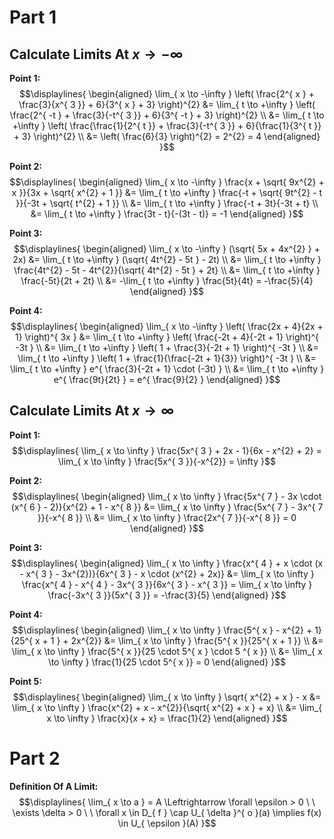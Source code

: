 # Part 1
## Calculate Limits At $x \to -\infty$
**Point 1:**
$$\displaylines{
\begin{aligned}
\lim_{ x \to -\infty } \left( \frac{2^{ x } + \frac{3}{x^{ 3 }} + 6}{3^{ x } + 3} \right)^{2} &= \lim_{ t \to +\infty } \left( \frac{2^{ -t } + \frac{3}{-t^{ 3 }} + 6}{3^{ -t } + 3} \right)^{2} \\ 
&= \lim_{ t \to +\infty } \left( \frac{\frac{1}{2^{ t }} + \frac{3}{-t^{ 3 }} + 6}{\frac{1}{3^{ t }} + 3} \right)^{2} \\
&= \left( \frac{6}{3} \right)^{2} = 2^{2} = 4
\end{aligned}
}$$

**Point 2:**
$$\displaylines{
\begin{aligned}
\lim_{ x \to -\infty } \frac{x + \sqrt{ 9x^{2} + x }}{3x + \sqrt{ x^{2} + 1 }} 
&= \lim_{ t \to +\infty } \frac{-t + \sqrt{ 9t^{2} - t }}{-3t + \sqrt{ t^{2} + 1 }} \\
&= \lim_{ t \to +\infty } \frac{-t + 3t}{-3t + t} \\ 
&= \lim_{ t \to +\infty } \frac{3t - t}{-(3t - t)} = -1
\end{aligned}
}$$

**Point 3:**
$$\displaylines{
\begin{aligned}
\lim_{ x \to -\infty } (\sqrt{ 5x + 4x^{2} } + 2x) 
&= \lim_{ t \to +\infty } (\sqrt{ 4t^{2} - 5t } - 2t) \\
&= \lim_{ t \to +\infty } \frac{4t^{2} - 5t - 4t^{2}}{\sqrt{ 4t^{2} - 5t } + 2t} \\
&= \lim_{ t \to +\infty } \frac{-5t}{2t + 2t} \\
&= -\lim_{ t \to +\infty } \frac{5t}{4t} = -\frac{5}{4}
\end{aligned}
}$$

**Point 4:**
$$\displaylines{
\begin{aligned}
\lim_{ x \to -\infty } \left( \frac{2x + 4}{2x + 1} \right)^{ 3x } 
&= \lim_{ t \to +\infty } \left( \frac{-2t + 4}{-2t + 1} \right)^{ -3t } \\
&= \lim_{ t \to +\infty } \left( 1 + \frac{3}{-2t + 1} \right)^{ -3t } \\
&= \lim_{ t \to +\infty } \left( 1 + \frac{1}{\frac{-2t + 1}{3}} \right)^{ -3t } \\ 
&= \lim_{ t \to +\infty } e^{ \frac{3}{-2t + 1} \cdot (-3t) } \\ 
&= \lim_{ t \to +\infty } e^{ \frac{9t}{2t} } = e^{ \frac{9}{2} }
\end{aligned}
}$$

## Calculate Limits At $x \to \infty$
**Point 1:**
$$\displaylines{
\lim_{ x \to \infty } \frac{5x^{ 3 } + 2x - 1}{6x - x^{2} + 2} = \lim_{ x \to \infty } \frac{5x^{ 3 }}{-x^{2}} = \infty
}$$

**Point 2:**
$$\displaylines{
\begin{aligned}
\lim_{ x \to \infty } \frac{5x^{ 7 } - 3x \cdot (x^{ 6 } - 2)}{x^{2} + 1 - x^{ 8 }} 
&= \lim_{ x \to \infty } \frac{5x^{ 7 } - 3x^{ 7 }}{-x^{ 8 }} \\
&= \lim_{ x \to \infty } \frac{2x^{ 7 }}{-x^{ 8 }} = 0
\end{aligned}
}$$

**Point 3:**
$$\displaylines{
\begin{aligned}
\lim_{ x \to \infty } \frac{x^{ 4 } + x \cdot (x - x^{ 3 } - 3x^{2})}{6x^{ 3 } - x \cdot (x^{2} + 2x)}
&= \lim_{ x \to \infty } \frac{x^{ 4 } - x^{ 4 } - 3x^{ 3 }}{6x^{ 3 } - x^{ 3 }} = \lim_{ x \to \infty } \frac{-3x^{ 3 }}{5x^{ 3 }} = -\frac{3}{5}
\end{aligned}
}$$

**Point 4:**
$$\displaylines{
\begin{aligned}
\lim_{ x \to \infty } \frac{5^{ x } - x^{2} + 1}{25^{ x + 1 } + 2x^{2}} 
&= \lim_{ x \to \infty } \frac{5^{ x }}{25^{ x + 1 }} \\
&= \lim_{ x \to \infty } \frac{5^{ x }}{25 \cdot 5^{ x } \cdot 5 ^{ x }} \\ 
&= \lim_{ x \to \infty } \frac{1}{25 \cdot 5^{ x }} = 0
\end{aligned}
}$$

**Point 5:**
$$\displaylines{
\begin{aligned}
\lim_{ x \to \infty } \sqrt{ x^{2} + x } - x 
&= \lim_{ x \to \infty } \frac{x^{2} + x - x^{2}}{\sqrt{ x^{2} + x } + x} \\ 
&= \lim_{ x \to \infty } \frac{x}{x + x} = \frac{1}{2}
\end{aligned}
}$$

# Part 2 
**Definition Of A Limit:**
$$\displaylines{
\lim_{ x \to a } = A \Leftrightarrow \forall \epsilon > 0 \ \ \exists \delta > 0 \ \ \forall x \in D_{ f } \cap U_{ \delta }^{ o }(a) \implies f(x) \in U_{ \epsilon }(A)
}$$

